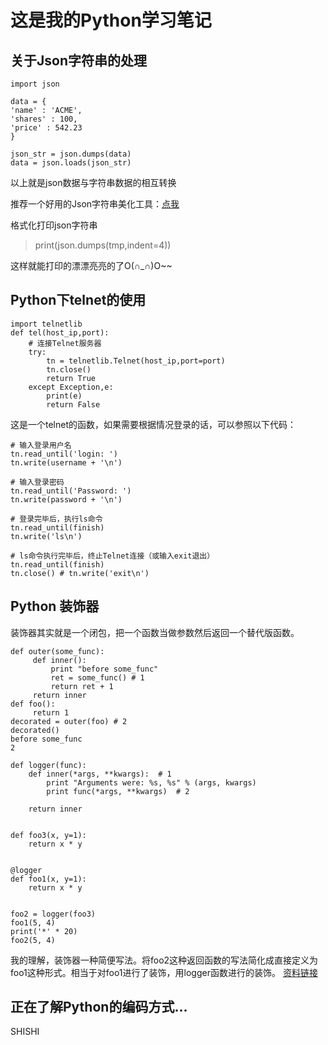 # 这是我的Python学习笔记
## 关于Json字符串的处理

```
import json
 
data = {
'name' : 'ACME',
'shares' : 100,
'price' : 542.23
}
 
json_str = json.dumps(data)
data = json.loads(json_str)
```
以上就是json数据与字符串数据的相互转换

推荐一个好用的Json字符串美化工具：[点我](http://tools.jb51.net/code/json#home)

格式化打印json字符串

>print(json.dumps(tmp,indent=4))

这样就能打印的漂漂亮亮的了O(∩_∩)O~~


## Python下telnet的使用
```
import telnetlib
def tel(host_ip,port):
    # 连接Telnet服务器
    try:
        tn = telnetlib.Telnet(host_ip,port=port)
        tn.close()
        return True
    except Exception,e:
        print(e)
        return False
```
这是一个telnet的函数，如果需要根据情况登录的话，可以参照以下代码：
```
# 输入登录用户名
tn.read_until('login: ')
tn.write(username + '\n')

# 输入登录密码
tn.read_until('Password: ')
tn.write(password + '\n')

# 登录完毕后，执行ls命令
tn.read_until(finish)
tn.write('ls\n')

# ls命令执行完毕后，终止Telnet连接（或输入exit退出）
tn.read_until(finish)
tn.close() # tn.write('exit\n')
```

## Python 装饰器
装饰器其实就是一个闭包，把一个函数当做参数然后返回一个替代版函数。
```
def outer(some_func):
     def inner():
         print "before some_func"
         ret = some_func() # 1
         return ret + 1
     return inner
def foo():
     return 1
decorated = outer(foo) # 2
decorated()
before some_func
2
```

```
def logger(func):
    def inner(*args, **kwargs):  # 1
        print "Arguments were: %s, %s" % (args, kwargs)
        print func(*args, **kwargs)  # 2

    return inner


def foo3(x, y=1):
    return x * y


@logger
def foo1(x, y=1):
    return x * y


foo2 = logger(foo3)
foo1(5, 4)
print('*' * 20)
foo2(5, 4)

```
我的理解，装饰器一种简便写法。将foo2这种返回函数的写法简化成直接定义为foo1这种形式。相当于对foo1进行了装饰，用logger函数进行的装饰。
[资料链接](http://python.jobbole.com/81683/)

## 正在了解Python的编码方式...
SHISHI

